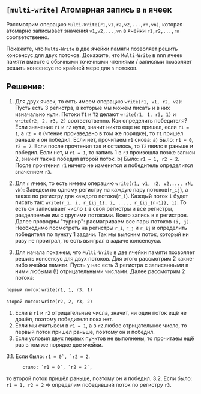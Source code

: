 ## `[multi-write]` Атомарная запись в `n` ячеек

Рассмотрим операцию `Multi-Write(r1,v1,r2,v2,...,rn,vn)`, которая атомарно записывает значения `v1,v2,...,vn` в ячейки `r1,r2,...,rn` соответственно. 


Покажите, что `Multi-Write` в две ячейки памяти позволяет решить консенсус для двух потоков.
Докажите, что `Multi-Write` в nnn ячеек памяти вместе с обычными точечными чтениями / записями позволяет решить консенсус по крайней мере для `n` потоков.

## Решение:

1) Для двух ячеек, то есть имеем операцию `write(r1, v1, r2, v2)`:
Пусть есть 3 регистра, в которые мы можем писать и в них изначально нули. Потоки `T1` и `T2` делают `write(r1, 1, r3, 1)` и `write(r2, 2, r3, 2)` соответственно. Как определить победителя? Если значение `r1` и `r2` нули, значит никто еще не пришел, если `r1 = 1`, а `r2 = 0` (чтение произведено в том же порядке), то `T1` пришел раньше и он победил. Если нет, прочитаем `r1` снова:
a) Было: `r1 = 0`, `r2 = 2`.
Если после прочтения так и осталось, то `T2` явилс я раньше и победил.
Если нет, и `r1 = 1`, то запись 1 в `r3` произошла позже записи 2, значит также победил второй поток.
b) Было: `r1 = 1, r2 = 2`.
После прочтения `r1` ничего не изменится и победитель определится значением `r3`.

2) Для `n` ячеек, то есть имеем операцию `write(r1, v1, r2, v2,..., rN, vN)`:
Заведем по одному регистру на каждую пару потоков(`r_ij`), а также по регистру для каждого потока(`r_i`). Каждый поток `i` будет писать так: `write(r_i, i, r_{ij_1}, i, ...., r_{ij_{n-1}}, i)`.
То есть он записывает число `i` в свой регистры и все регистры, разделяемые им с другими потоками. Всего запись в `n` регистров.
Далее проводим "турнир": раcматриваем все пары потоков `(i, j)`.
Необходимо посмотреть на регистры `r_i`, `r_j` и `r_ij` и определить победителя по пункту 1 задачи. Так мы выясним поток, который ни разу не проиграл, то есть выиграл в задаче консенсуса.

1) Для начала покажем, что `Multi-Write` в две ячейки памяти позволяет решить консенсус для двух потоков. Для этого рассмотрим 2 какие-либо ячейки памяти. Пусть у нас есть 3 регистра с записанными в ними любыми (!) отрицательными числами. Далее рассмотрим 2 потока:

`первый поток`: `write(r1, 1, r3, 1)`

`второй поток`: `write(r2, 2, r3, 2)`

1. Если в `r1` и `r2` отрицательные числа, значит, ни один поток ещё не дошёл, поэтому победителя пока нет.
2. Если мы считывем в `r1 = 1`, а в `r2` любое отрицательное число, то первый поток пришел раньше, поэтому он и победил.
3. Если условия двух первых пунктов не выполнены, то прочитаем ещё раз в том же порядке две ячейки.

3.1. Если было: ``r1 = 0`, `r2 = 2``. 

          стало: `r1 = 0`, `r2 = 2`,
          
то второй поток пришёл раньше, поэтому он и победил.
3.2. Если было: `r1 = 1, r2 = 2` => определим победивший поток по регистру `r3`.
